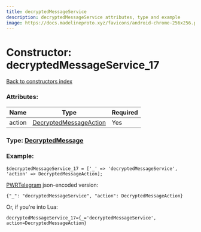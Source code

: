 ```yaml
---
title: decryptedMessageService
description: decryptedMessageService attributes, type and example
image: https://docs.madelineproto.xyz/favicons/android-chrome-256x256.png
---
```

# Constructor: decryptedMessageService\_17  
[Back to constructors index](index.md)



### Attributes:

| Name     |    Type       | Required |
|----------|---------------|----------|
|action|[DecryptedMessageAction](../types/DecryptedMessageAction.md) | Yes|



### Type: [DecryptedMessage](../types/DecryptedMessage.md)


### Example:

```
$decryptedMessageService_17 = ['_' => 'decryptedMessageService', 'action' => DecryptedMessageAction];
```  

[PWRTelegram](https://pwrtelegram.xyz) json-encoded version:

```
{"_": "decryptedMessageService", "action": DecryptedMessageAction}
```


Or, if you're into Lua:  


```
decryptedMessageService_17={_='decryptedMessageService', action=DecryptedMessageAction}

```


